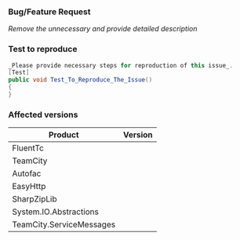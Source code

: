 ### Bug/Feature Request
_Remove the unnecessary and provide detailed description_

### Test to reproduce
```C#
_Please provide necessary steps for reproduction of this issue_.
[Test]
public void Test_To_Reproduce_The_Issue()
{
}
```

### Affected versions

Product | Version
--------|--------
FluentTc | 
TeamCity | 
Autofac |
EasyHttp |
SharpZipLib |
System.IO.Abstractions | 
TeamCity.ServiceMessages |

